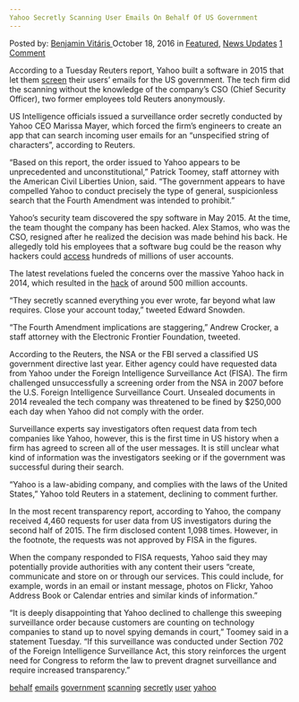 ```yaml
---
Yahoo Secretly Scanning User Emails On Behalf Of US Government
---
```

<article class="post-listing post-15920 post type-post status-publish format-standard has-post-thumbnail hentry  tag-behalf tag-emails tag-government tag-scanning tag-secretly tag-user tag-yahoo">
    <div class="post-inner">
        <span>Posted by: <a href="https://www.deepdotweb.com/author/benjaminvi/" title="">Benjamin Vitáris </a></span>
    <span>October 18, 2016</span>
    <span>in <a href="https://www.deepdotweb.com/category/deepdot-news/" rel="category tag">Featured</a>, <a href="https://www.deepdotweb.com/category/news-updates/" rel="category tag">News Updates</a></span>
    <span><a href="https://www.deepdotweb.com/2016/10/18/yahoo-secretly-scanning-user-emails-behalf-us-government/#comments">1 Comment</a></span>
    </p>
    <div class="clear"></div>
    <div class="entry">
    <p>According to a Tuesday Reuters report, Yahoo built a software in 2015 that let them <a href="http://www.washingtontimes.com/news/2016/oct/4/yahoo-secretly-scanned-all-users-incoming-emails-r/">screen</a> their users’ emails for the US government. The tech firm did the scanning without the knowledge of the company’s CSO (Chief Security Officer), two former employees told Reuters anonymously.</p>
    <p>US Intelligence officials issued a surveillance order secretly conducted by Yahoo CEO Marissa Mayer, which forced the firm’s engineers to create an app that can search incoming user emails for an “unspecified string of characters”, according to Reuters.</p>
    <p>“Based on this report, the order issued to Yahoo appears to be unprecedented and unconstitutional,” Patrick Toomey, staff attorney with the American Civil Liberties Union, said. “The government appears to have compelled Yahoo to conduct precisely the type of general, suspicionless search that the Fourth Amendment was intended to prohibit.”</p>
    <p>Yahoo’s security team discovered the spy software in May 2015. At the time, the team thought the company has been hacked. Alex Stamos, who was the CSO, resigned after he realized the decision was made behind his back. He allegedly told his employees that a software bug could be the reason why hackers could <a href="https://www.deepdotweb.com/2016/08/10/yahoo-aware-hacker-selling-200-million-user-credentials-dark-web/">access</a> hundreds of millions of user accounts.</p>
    <p>The latest revelations fueled the concerns over the massive Yahoo hack in 2014, which resulted in the <a href="https://www.deepdotweb.com/2016/09/30/yahoo-announces-500m-accounts-compromised/">hack</a> of around 500 million accounts.</p>
    <p>“They secretly scanned everything you ever wrote, far beyond what law requires. Close your account today,” tweeted Edward Snowden.</p>
    <p>“The Fourth Amendment implications are staggering,” Andrew Crocker, a staff attorney with the Electronic Frontier Foundation, tweeted.</p>
    <p>According to the Reuters, the NSA or the FBI served a classified US government directive last year. Either agency could have requested data from Yahoo under the Foreign Intelligence Surveillance Act (FISA). The firm challenged unsuccessfully a screening order from the NSA in 2007 before the U.S. Foreign Intelligence Surveillance Court. Unsealed documents in 2014 revealed the tech company was threatened to be fined by $250,000 each day when Yahoo did not comply with the order.</p>
    <p>Surveillance experts say investigators often request data from tech companies like Yahoo, however, this is the first time in US history when a firm has agreed to screen all of the user messages. It is still unclear what kind of information was the investigators seeking or if the government was successful during their search.</p>
    <p>“Yahoo is a law-abiding company, and complies with the laws of the United States,” Yahoo told Reuters in a statement, declining to comment further.</p>
    <p>In the most recent transparency report, according to Yahoo, the company received 4,460 requests for user data from US investigators during the second half of 2015. The firm disclosed content 1,098 times. However, in the footnote, the requests was not approved by FISA in the figures.</p>
    <p>When the company responded to FISA requests, Yahoo said they may potentially provide authorities with any content their users “create, communicate and store on or through our services. This could include, for example, words in an email or instant message, photos on Flickr, Yahoo Address Book or Calendar entries and similar kinds of information.”</p>
    <p>“It is deeply disappointing that Yahoo declined to challenge this sweeping surveillance order because customers are counting on technology companies to stand up to novel spying demands in court,” Toomey said in a statement Tuesday. “If this surveillance was conducted under Section 702 of the Foreign Intelligence Surveillance Act, this story reinforces the urgent need for Congress to reform the law to prevent dragnet surveillance and require increased transparency.”</p>
    </div>
    <a href="https://www.deepdotweb.com/tag/behalf/" rel="tag">behalf</a> <a href="https://www.deepdotweb.com/tag/emails/" rel="tag">emails</a> <a href="https://www.deepdotweb.com/tag/government/" rel="tag">government</a> <a href="https://www.deepdotweb.com/tag/scanning/" rel="tag">scanning</a> <a href="https://www.deepdotweb.com/tag/secretly/" rel="tag">secretly</a> <a href="https://www.deepdotweb.com/tag/user/" rel="tag">user</a> <a href="https://www.deepdotweb.com/tag/yahoo/" rel="tag">yahoo</a></span> <span style="display:none" class="updated">2016-10-18</span>
    <div style="display:none" class="vcard author" itemprop="author" itemscope itemtype="http://schema.org/Person"><strong class="fn" itemprop="name"><a href="https://www.deepdotweb.com/author/benjaminvi/" title="Posts by Benjamin Vitáris" rel="author">Benjamin Vitáris</a></strong></div>
    </div>
</article>

